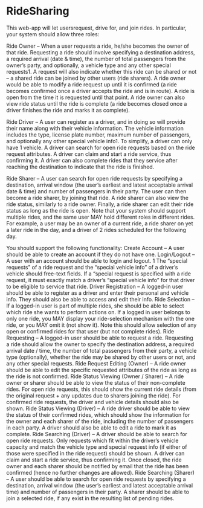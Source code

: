 # RideSharing
This web-app will let usersrequest, drive for, and join rides. In particular, your system should allow three roles:

Ride Owner – When a user requests a ride, he/she becomes the owner of that ride. Requesting
a ride should involve specifying a destination address, a required arrival (date & time), the
number of total passengers from the owner’s party, and optionally, a vehicle type and any
other special requests1. A request will also indicate whether this ride can be shared or not – a
shared ride can be joined by other users (ride sharers). A ride owner would be able to modify a
ride request up until it is confirmed (a ride becomes confirmed once a driver accepts the ride
and is in route). A ride is open from the time it is requested until that point. A ride owner can
also view ride status until the ride is complete (a ride becomes closed once a driver finishes the
ride and marks it as complete).

Ride Driver – A user can register as a driver, and in doing so will provide their name along with
their vehicle information. The vehicle information includes the type, license plate number,
maximum number of passengers, and optionally any other special vehicle info1. To simplify, a
driver can only have 1 vehicle. A driver can search for open ride requests based on the ride
request attributes. A driver can claim and start a ride service, thus confirming it. A driver can
also complete rides that they service after reaching the destination to indicate that the ride is
finished.

Ride Sharer – A user can search for open ride requests by specifying a destination, arrival
window (the user’s earliest and latest acceptable arrival date & time) and number of
passengers in their party. The user can then become a ride sharer, by joining that ride. A ride
sharer can also view the ride status, similarly to a ride owner. Finally, a ride sharer can edit
their ride status as long as the ride is open.
Note that your system should support multiple rides, and the same user MAY hold different
roles in different rides. For example, a user may be an owner of a current ride, a ride sharer on
yet a later ride in the day, and a driver of 2 rides scheduled for the following day.

You should support the following functionality:
Create Account – A user should be able to create an account if they do not have one.
Login/Logout – A user with an account should be able to login and logout.
1 The “special requests” of a ride request and the “special vehicle info” of a driver’s vehicle should free-text fields.
If a “special request is specified with a ride request, it must exactly match a driver’s “special vehicle info” for that
driver to be eligible to service that ride.
Driver Registration – A logged-in user should be able to register as a driver and enter their
personal and vehicle info. They should also be able to access and edit their info.
Ride Selection – If a logged-in user is part of multiple rides, she should be able to select which
ride she wants to perform actions on. If a logged in user belongs to only one ride, you MAY
display your ride-selection mechanism with the one ride, or you MAY omit it (not show it).
Note this should allow selection of any open or confirmed rides for that user (but not complete
rides).
Ride Requesting – A logged-in user should be able to request a ride. Requesting a ride should
allow the owner to specify the destination address, a required arrival date / time, the number
of total passengers from their party, a vehicle type (optionally), whether the ride may be shared
by other users or not, and any other special requests.
Ride Request Editing (Owner) – A ride owner should be able to edit the specific requested
attributes of the ride as long as the ride is not confirmed.
Ride Status Viewing (Owner / Sharer) – A ride owner or sharer should be able to view the
status of their non-complete rides. For open ride requests, this should show the current ride
details (from the original request + any updates due to sharers joining the ride). For confirmed
ride requests, the driver and vehicle details should also be shown.
Ride Status Viewing (Driver) – A ride driver should be able to view the status of their confirmed
rides, which should show the information for the owner and each sharer of the ride, including
the number of passengers in each party. A driver should also be able to edit a ride to mark it as
complete.
Ride Searching (Driver) – A driver should be able to search for open ride requests. Only
requests which fit within the driver’s vehicle capacity and match the vehicle type and special
request info (if either of those were specified in the ride request) should be shown. A driver
can claim and start a ride service, thus confirming it. Once closed, the ride owner and each
sharer should be notified by email that the ride has been confirmed (hence no further changes
are allowed).
Ride Searching (Sharer) – A user should be able to search for open ride requests by specifying a
destination, arrival window (the user’s earliest and latest acceptable arrival time) and number
of passengers in their party. A sharer should be able to join a selected ride, if any exist in the
resulting list of pending rides.
